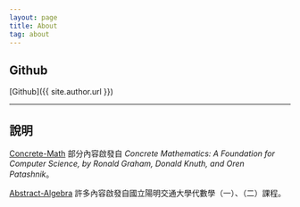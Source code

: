 ```yaml
---
layout: page
title: About
tag: about
---
```


## Github

[Github]({{ site.author.url }})

---

## 說明
[Concrete-Math](../Concrete-Math) 部分內容啟發自 *Concrete Mathematics: A Foundation for Computer Science, by Ronald Graham, Donald Knuth, and Oren Patashnik*。

[Abstract-Algebra](../Abstract-Algebra) 許多內容啟發自國立陽明交通大學代數學（一）、（二）課程。
